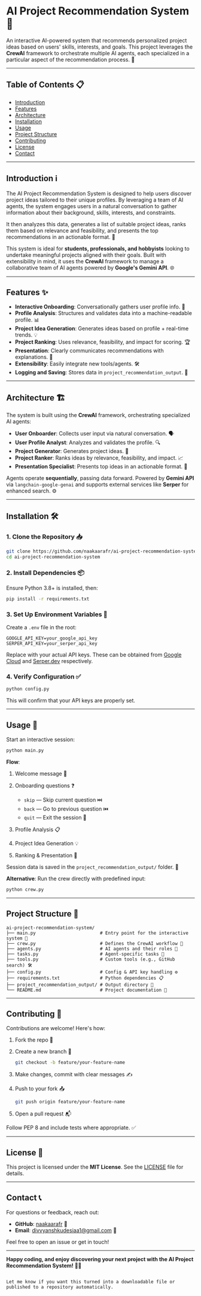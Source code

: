 # AI Project Recommendation System 🌟

An interactive AI-powered system that recommends personalized project ideas based on users' skills, interests, and goals. This project leverages the **CrewAI** framework to orchestrate multiple AI agents, each specialized in a particular aspect of the recommendation process. 🚀

---

## Table of Contents 📋

- [Introduction](#introduction-ℹ️)
- [Features](#features-✨)
- [Architecture](#architecture-🏗️)
- [Installation](#installation-🛠️)
- [Usage](#usage-🚀)
- [Project Structure](#project-structure-📂)
- [Contributing](#contributing-🤝)
- [License](#license-📜)
- [Contact](#contact-📞)

---

## Introduction ℹ️

The AI Project Recommendation System is designed to help users discover project ideas tailored to their unique profiles. By leveraging a team of AI agents, the system engages users in a natural conversation to gather information about their background, skills, interests, and constraints.

It then analyzes this data, generates a list of suitable project ideas, ranks them based on relevance and feasibility, and presents the top recommendations in an actionable format. 🎯

This system is ideal for **students, professionals, and hobbyists** looking to undertake meaningful projects aligned with their goals. Built with extensibility in mind, it uses the **CrewAI** framework to manage a collaborative team of AI agents powered by **Google's Gemini API**. 🌐

---

## Features ✨

- **Interactive Onboarding**: Conversationally gathers user profile info. 🤝  
- **Profile Analysis**: Structures and validates data into a machine-readable profile. 📊  
- **Project Idea Generation**: Generates ideas based on profile + real-time trends. 💡  
- **Project Ranking**: Uses relevance, feasibility, and impact for scoring. 🏆  
- **Presentation**: Clearly communicates recommendations with explanations. 🎯  
- **Extensibility**: Easily integrate new tools/agents. 🛠️  
- **Logging and Saving**: Stores data in `project_recommendation_output`. 💾  

---

## Architecture 🏗️

The system is built using the **CrewAI** framework, orchestrating specialized AI agents:

- **User Onboarder**: Collects user input via natural conversation. 🗣️  
- **User Profile Analyst**: Analyzes and validates the profile. 🔍  
- **Project Generator**: Generates project ideas. 🚀  
- **Project Ranker**: Ranks ideas by relevance, feasibility, and impact. 📈  
- **Presentation Specialist**: Presents top ideas in an actionable format. 📝  

Agents operate **sequentially**, passing data forward. Powered by **Gemini API** via `langchain-google-genai` and supports external services like **Serper** for enhanced search. ⚙️

---

## Installation 🛠️

### 1. Clone the Repository 📥
```bash
git clone https://github.com/naakaarafr/ai-project-recommendation-system.git
cd ai-project-recommendation-system
````

### 2. Install Dependencies 📦

Ensure Python 3.8+ is installed, then:

```bash
pip install -r requirements.txt
```

### 3. Set Up Environment Variables 🔑

Create a `.env` file in the root:

```
GOOGLE_API_KEY=your_google_api_key
SERPER_API_KEY=your_serper_api_key
```

Replace with your actual API keys. These can be obtained from [Google Cloud](https://ai.google.dev/) and [Serper.dev](https://serper.dev/) respectively.

### 4. Verify Configuration ✅

```bash
python config.py
```

This will confirm that your API keys are properly set.

---

## Usage 🚀

Start an interactive session:

```bash
python main.py
```

**Flow**:

1. Welcome message 👋
2. Onboarding questions ❓

   * `skip` — Skip current question ⏭️
   * `back` — Go to previous question ⏮️
   * `quit` — Exit the session 🚪
3. Profile Analysis 📋
4. Project Idea Generation 💡
5. Ranking & Presentation 🏅

Session data is saved in the `project_recommendation_output/` folder. 📂

**Alternative**: Run the crew directly with predefined input:

```bash
python crew.py
```

---

## Project Structure 📂

```
ai-project-recommendation-system/
├── main.py                        # Entry point for the interactive system 🚀
├── crew.py                        # Defines the CrewAI workflow 🧠
├── agents.py                      # AI agents and their roles 🤖
├── tasks.py                       # Agent-specific tasks 📝
├── tools.py                       # Custom tools (e.g., GitHub search) 🛠️
├── config.py                      # Config & API key handling ⚙️
├── requirements.txt               # Python dependencies 📋
├── project_recommendation_output/ # Output directory 💾
└── README.md                      # Project documentation 📘
```

---

## Contributing 🤝

Contributions are welcome! Here's how:

1. Fork the repo 🍴
2. Create a new branch 🌿

   ```bash
   git checkout -b feature/your-feature-name
   ```
3. Make changes, commit with clear messages ✍️
4. Push to your fork 📤

   ```bash
   git push origin feature/your-feature-name
   ```
5. Open a pull request 📬

Follow PEP 8 and include tests where appropriate. ✅

---

## License 📜

This project is licensed under the **MIT License**. See the [LICENSE](LICENSE) file for details.

---

## Contact 📞

For questions or feedback, reach out:

* **GitHub**: [naakaarafr](https://github.com/naakaarafr) 👤
* **Email**: [divvyanshkudesiaa1@gmail.com](mailto:divvyanshkudesiaa1@gmail.com) 📧

Feel free to open an issue or get in touch!

---

**Happy coding, and enjoy discovering your next project with the AI Project Recommendation System! 🎉✨**

```

Let me know if you want this turned into a downloadable file or published to a repository automatically.
```
